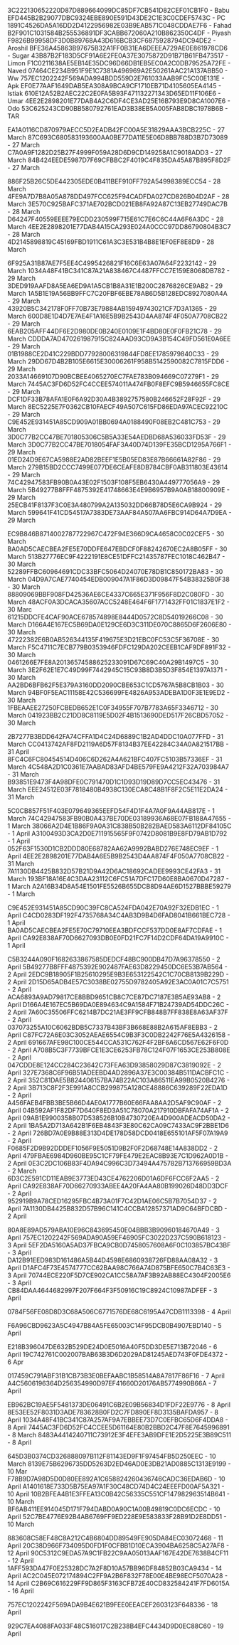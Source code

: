 3C222130652220D87D889664099DC85DF7CB541D82CEF01CB1F0 - Babu
EFD445B2B29077DBC9324EBE890E591D43DE2C1E3C0CDEF5743C - PC
1891C4526DA5A16DD2D4122956982E03B9EAB571C048CDDAE7F6 - Fahad
B2F901C1031584B255536891DF3CABB672060A210B862350C4DF - Piyash
F9826B99958DF3D0B89768A43D616BCB3CF6875928794DC94DE2 - Aroshil
BFE36A45863B97675B32A1FF0B31EA6DEEEA729AE0E861978CD6 - Sugar
43B87B2F183D5CF91A6E2FE0A37E3075872D91B71B61FB473517  - Limon
F1C0211638AE5EB14E35DC96D66DB1EB5EC0A2C0DB79525A72FE - Naved
07464CE234B951F9E1C7381A496969A2E50261AAC21A137ABB50 - Ww
757EC1202242F569ADA994BDD559D2E761033AAB9FC5C00E131E - Apk
EF0E77AAF1649DAB5EA308A9BCA9CF1710EB71D4105605EA4145 - Istiak
610E12A52B2AEC22C2E0FA5B93F471132271343D65ED11F106E6 - Umar
4EE2E2898201E77DAB4A2C6DF4CE3AD25E16B793E9D8CA1007E6 - Odo
53C625243CD90BB580792761EAD3B38EB5A005FAB8DBC1978B6B - TAR


EA1A0116CD870979AECC5D2EADB42FC00A5E31829AAA3BCB225C - 27 March
87C693C680583193600AA0BE77DA11E5E06D8BB788D3B7D73089 - 27 March
C7A0A9F1282D25B27F4999F059A28D6D9CD149258A1C9018ADD3 - 27 March
84B424EEDE5987D7F69CFBBC2F4019C4F835DA45A87B895F8D2F - 27 March

886F25B26C5DE442305EDE0B411BEF910FF792A54998389ECC54 - 28 March
4FE9A7D7B8A05A878DD497FCC625F94CADFDA027CD826B04D2AF - 28 March
3E570C925BAFC371AE702BCD021EB8FA92A87C13EB27749DAC7B - 28 March
D64247F40559EEEE79ECDD230599F715E61C7E6C6C44A6F6A3DC - 28 March
4EE2E2898201E77DAB4A15CA293E024A0CCC97DD86790804B3C7 - 28 March
4D2145898819C45169FBD1911C61A3C3E531B4B8E1EF0EF8E8D9 - 28 March

6F925A31B87AE7F5EE4C4995426821F16C6E63A07A64F2232142 - 29 March
1034A48F41BC341C87A21A838467C4487FFCC7E159E8068DB782 - 29 March
3DED919AAFD8A5EA6ED9A1A5CB1B8A31E1B200C2876826CE9AB2 - 29 March
1A5B1E19A56BB9FFC7C20FBF6EBE78AB6D5B128EDC8927080A4A - 29 March
43920B5C342178F0FF70B73E79884AB15949743021CF7D3A1365 - 29 March
600D8E1D4D7E7AE4F1A16E5B9B2543D4AA874F4F050A7708CB22 - 29 March
6EAB205AFF44DF6E2D980DE0B240E0109E1F4BD80E0F0FB21C78 - 29 March
CDDDA7AD470261987915C824AAD93CD9A3B154C49FD561E0A6EE - 29 March
01B1988CE2D41C229BDD77928006319844FD8EE1785979840C33 - 29 March
29DD67D4B2B105E6615E30006261F958B5142590082C7815FDD6 - 29 March
2033A14669107D90BCBEE4065270EC7FAE783B094669C07279F1 - 29 March
7445AC3FD6D52FC4CCEE574011A474FB0F8EFC9B5946655FC8CE - 29 March
DCF1DF33B78AFA1E0F6A92D30A4B3892757580B246652F28F92F - 29 March
8EC5225E7F0362CB10FAECF49A507C615FD86EDA97ACEC92210C - 29 March
C9E452E931451A85CD909A01BB0694A0188490F08EB2C481C753 - 29 March
3D0C77B2CC47BE701805306C5B5A33E54AEDBD68A536033FD53F - 29 March
3D0C77B2CC47BE7018054FAF3A40D74D139FE35BCD1295A766F1 - 29 March
01ED24D9E67CA5988E2AD82BEEF1E5B05ED83E87B66661A82F86 - 29 March
279B15BD2CCC7499E077DE6CEAFE8DB784CBF0AB311803E43614 - 29 March
74C42947583FB90B0A43E02F1503F108F5EB6430A449777056A9 - 29 March
5B49277B8FFF4875392E41748663E4E9B6957B9A0AB18800909E - 29 March
25ECB41F8137F3C0E3A480799A2A135032DD66B78D5E6CA9B924 - 29 March
599641F41CD54517A7383DE73AAF84A507AA6FBC914D64A7D9EA - 29 March

EC9B846B8714002787722967C472F94E366D9CA4658C0C02CEF5 - 30 March
BA0AD5CAECBEA2FE5E70DDFE647EBDCF0F88242670EC2A8B05FF - 30 March
513B27776EC9F4222191E8CE51DFFC21435787FEC1018C462B47 - 30 March
52289FFBC60964691CDC33BFC5064D24070E78DB1C850172BA83 - 30 March
04D9A7CAE7740454EDB009047A1F86D3D09847F54B38325B0F38 - 30 March
88809069BBF908FD42536AE6CE4337C665E371F956F8D2C080FD - 30 March
48ACF0A3DCACA35607ACC5248E464F6F1771432FF01C1837E1F2 - 30 Marc
61215DDCFE4CAF90ACE678574898E8444D0572C8D54019266C08 - 30 March
D166A4E167EC5B69DA0E129CE6D3C311DE070C8865D6F2606E80 - 30 March
47222382E6B0AB526344135F419675E3D21EBC0FC53C5F36708E - 30 March
F5C4711C7ECB779B0353946FDFC129DA202CEEB1CAF9DF891F32 - 30 March
0461266E7FE8A20136574588625233091D67C69C40A29B1497C5 - 30 March
3E2F62E1E7C49D99F7442945C15C93B8D3B5D3F854E1397A1371 - 30 March
AA2BD6BFB62F5E379A3160DD2090CBE653C1CD5767A5B8CB1B03 - 30 March
94BF0F5EAC11158E42C536699FE4826A953ADEBA1D0F3E1E9ED2 - 30 March
1FBEAAEE27250FCBEDB652E1C0F34955F707B7783A65F3346712 - 30 March
041923BB2C21DD8C8119E5D02F4B1513690DED517F26CBD57052 - 30 March


2B7277B3BDD642FA74CFFA1D4C24D6889C1B2AD4DDC10A077FFD - 31 March
CC0413742AF8FD2119A6D57F8134B37EE42284C34A0A821517BB - 31 April
8FC4C6FC80454514D406C6D262A4A621BFC407FC5103B57336EF - 31 March
4C548A2D1C0361E7AABAD83AFD4BE579FE9A4212F32A703984A7 - 31 March
B93851E9473F4A98DFE0C791470D1C1D93D19D89D7CC5EC43476 - 31 March
EEE24512E03F7818480B4938C130ECA8C48B1F8F2C5E11E2DA24 - 31 March

5C0CB857F51F403E079649365EEFD54F4D1F4A7A0F9A44AB817E - 1 March
74C42947583FB90B0A437BE70DE03189936A68E07FB188A47655 - 1 March
38066A2D4E1B86F9A0A31C838B50B282BAED583A6112DF84105C - 1 April
A3100493D3CA2D0E711915565F9F0742D8081B9E8FD79AB1D792 - 1 April
052F63F1530D1CB2DDD80E68782AA62A9992BABD276E748EC9EF - 1 April
4EE2E2898201E77DAB4A6E5B9B2543D4AA874F4F050A7708CB22 - 31 March
7A1130DB4425B832D57B21D9A42D6AC18692CADEE9993CE42FA3 - 31 March
193BF18A16E4C3DAA23112C6FC51A7DFC17D60E8BA0670D47287 - 1 March
A2A16B34D8A54E1501FE5526B655DCB8D94AE6D1527BBBE59279 - 1 March


C9E452E931451A85CD90C39FC8CA524FDA042E70A92F32EDB1EC - 1 April
C4CD0283DF192F4735768A34C4AB3D9B4D6FAD8041B661BEC728 - 1 April
BA0AD5CAECBEA2FE5E70C79710EEA3BDFCCF537DD0E8AF7CDFAE - 1 April
CA92E838AF70D6627093DB0E0FD21FC7F14D2CDF64DA19A9910C - 1 April

C5B3244A090F1682633867585DEDCF48BC900DB47D7A96378550 - 2 April
5B49277B8FFF4875392E902487FAE63D8229450DC6E53B7AB564 - 2 April
2EDC9B18905F1B25610295E9B3E653122542C1C70CB8139B229D - 2 April
2D15D65ADB4E57C3038BE02755D9782405A92E3AC0A01C7C5751  - 2 April
ACA6893A9AD79817CE8BBD9651CB8C7CE87DC7187E3B5AE93AB8 - 2 April
D166A4E167EC5B69DA0E894634C9A1584F71B24739AD54DDC26C - 2 April 
7A60C35506FFC6214B7DC21AE3FF9CFB848B7FF838E8A63AF37F - 2 April
037073255A10C6062BDB5C7337B43BF3B668E88B2A615AF8EBB3 - 2 April
C87FC72A6E03C3052AEAE6554C9B3F3C0DB2242F76E5A4326158 - 2 April
691667AFE98C100CE544CCA531C762F4F2BF6A6CD567E62F6F0D - 2 April
A708B5C3F7739BFCE1E3CE6253FB78C124F07F1653CE253B808E - 2 April
047CDDE8E124CC284C23642C73FEA63D93858029D87C3819092E - 2 April
327E7368C6F96B51ADEEBD4AD2896A37E3C00384B511DACBFC1C - 2 April
352C81DAE5B824406157BA74B22AC103A86511EA99B0520B4276 - 2 April
3B713C8F2F3E991A8CCB299875A128CE48886C639289F22EDA1D - 2 April
A456FAEB4FBB3BE5B66D4AE0A1777B60E66FAA8AA2D5AF9C90AF - 2 April
04B592AF1F82DF7D640F8ED3A51C78070A217910DBFAFA74AF1A - 2 April
09AB1E9900358B07D538526B10B4730720EA4D900ADEACD50DA2 - 2 April
1BA5A2D713A642B1F6EB4843F3E80C62CA09C7433AC9F2BBE1D6 - 2 April
726BD7A0E9B88E313D4DE178D58DCD0418E655101AF5F07A19A9 - 2 April
F0685F2D9B92DDDEF1056F9E5051D9B2F0F2D68748E14A838DD2 - 2 April
479FBAE6984D960BE95C1CF79FE479E2EAC8B93E7C1D962A0D1B - 2 April
0E3C2DC106B83F4DA94C996C3D73494A475782B713766959BD3A - 2 March
6D3C2E591CD11EAB9E3773ED43CE4762206D01A6DF6FCC6F2AA5 - 2 April
CA92E838AF70D66270933ABEE4A20FA4AA80B199026D48DD3DCF - 2 April
952919B9A78CED16295FBC4B73A01F7C42D1AE06C5B7B7054D37 - 2 April
7A1130DB4425B832D57B96C141C4CCBA12857371AD9C64BFDCBD - 2 April

80A8E89AD579ABA10E96C843695450E04BBB3B90960184670A49 - 3 April
757EC1202242F569ADA90A59EF46905FC3022D237C590B618123 - 3 April
5EF2DA5160A5AD37FBCA9CB0D7458057608A6F0C103857BC43BF - 3 April
DA12B91EED983D161486A5B44D4598E6860938726FD88AA08A32 - 3 April
D1AFC4F73E4574777CC62BAA98C766A74D875BFE650C7B4C63E3 - 3 April
70744ECE220F5D7CE902CA1CC58A7AF3B92AB88EC4304F2005E6 - 3 April
CB84DAA4644682997F207F664F3F50916C19C8924C10987ADFEF - 3 April


0784F56FE08D8D3C68A506C6771576DE68C6195A47CDB1113398 - 4 April


F6A96CBD9623A5C4947B84A5FE65003C14F95DCB0B4907EBD140 - 5 April

E218B396047DE632B529DE24D0E5016A40F5DD3DE5E713B72046 - 6 April 
19C742761C002007BAB63B3D6D2029AD81245AED743F0FDE4372 - 6 Apr




017459C791ABF31B1CB73B3E0BEFAABC1B58514A8A7817F86F16 - 7 April
A4C5606196364D256354990D97EF41660D20176AB5774990B66A - 7 April

EB962BC19AE5F5481373DE06491C6B2E09B56834D1FDF22E9776 - 8 April
8E53EE52F8031D3ADE783628B0FD2C7FD890EF8D3135BAFDA957 - 8 April
1034A48F41BC341C87A257AF9A7EBBEE73D7C0EFBC65D6F4DDA8 - 8 April
7445AC3FD6D52FC4CCEE5D61164E80B2BBD2C47F8E7645996891 - 8 March
8483A4414240711C73912E3F4EFE3AB9DFE1E2D5225E3B89C511 - 8 April

645D3B0374CD326888097B112F81143ED9F1F97454FB5D250EEC - 10 March
8139E75B6296735DD5263D2ED46AD0E3DB21AD0885C1313E9199 - 10 Mar
F78B9D7A98D5D0D80EE892A1C658824260436746CADC36EDAB6D - 10 April 
A1401618E733D5B75EA97A1F30C48CD74D4C24EEEFD00AF5A321 - 10 April
10B2BFEA4B1E3FFEA13C0B42C56335C551CF147982963514B641 - 10 March
BF6AB411EE914045D171F794DABD0A90C1A00B49819C0DC6ECDC - 10 April
52C7BE4776E92B4AB6769FF9ED228E9E583833F28B91D2E8DD51 - 10 March

883608C58EF48C8A212C4B6804DD89549FE905DA84EC03072468 - 11 April
20C38D966F734095D0FD1F0CFBB1D10ECA3904BA6258C5A27AF8 - 12 April
90C5312C9EDA57A9C1FB22C9AA05013AAF167E42DE7638B4CF11 - 12 April
1AFF593DA47F0E25328DC7A2F8D10A57BB96DF84852B03CA9434 - 14 April
AC2C045E072174894C2FF9A2B6F832F78E00E4BE98ECF5070A28 - 14 April
C2B69C616229FF9D865F3163CFB72E40CD832584241F7FD6015A - 16 April

757EC1202242F569ADA9B4E621B9FEE0EEACEF2603123F648336 - 18 April

929C7EA4088FA033F48C516017C2B238B4EFC4434D9D0EC88C60 - 19 April
